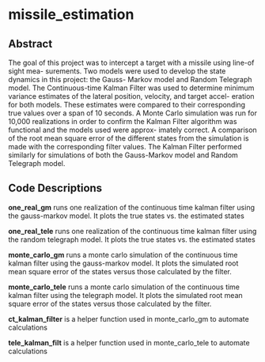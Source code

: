 # missile_estimation

## Abstract
The goal of this project was to intercept a target with a missile using line-of sight mea-
surements. Two models were used to develop the state dynamics in this project: the Gauss-
Markov model and Random Telegraph model. The Continuous-time Kalman Filter was used
to determine minimum variance estimates of the lateral position, velocity, and target accel-
eration for both models. These estimates were compared to their corresponding true values
over a span of 10 seconds. A Monte Carlo simulation was run for 10,000 realizations in order
to confirm the Kalman Filter algorithm was functional and the models used were approx-
imately correct. A comparison of the root mean square error of the different states from
the simulation is made with the corresponding filter values. The Kalman Filter performed
similarly for simulations of both the Gauss-Markov model and Random Telegraph model.

## Code Descriptions

**one_real_gm** runs one realization of the continuous time kalman filter using the gauss-markov model. It plots the true states vs. the estimated states

**one_real_tele** runs one realization of the continuous time kalman filter using the random telegraph model. It plots the true states vs. the estimated states

**monte_carlo_gm** runs a monte carlo simulation of the continuous time kalman filter using the gauss-markov model. It plots the simulated root mean square error of the states versus those calculated by the filter.

**monte_carlo_tele** runs a monte carlo simulation of the continuous time kalman filter using the telegraph model. It plots the simulated root mean square error of the states versus those calculated by the filter.

**ct_kalman_filter** is a helper function used in monte_carlo_gm to automate calculations

**tele_kalman_filt** is a helper function used in monte_carlo_tele to automate calculations
